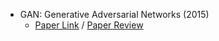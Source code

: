 - GAN: Generative Adversarial Networks (2015)
  - [Paper Link](https://arxiv.org/abs/1406.2661) / [Paper Review](https://github.com/jeongseok5/generative-model/blob/main/GAN/%EB%85%BC%EB%AC%B8%EB%A6%AC%EB%B7%B0_GAN_2014.pdf)
